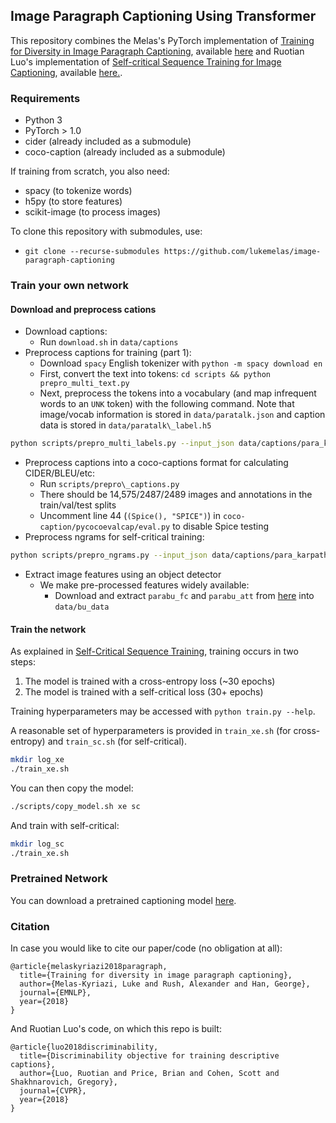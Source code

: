 ## Image Paragraph Captioning Using Transformer

This repository combines the Melas's PyTorch implementation of [Training for Diversity in Image Paragraph Captioning](https://www.aclweb.org/anthology/D18-1084/), available [here](https://github.com/lukemelas/image-paragraph-captioning) and Ruotian Luo's implementation of [Self-critical Sequence Training for Image Captioning](https://arxiv.org/abs/1612.00563), available [here.](https://github.com/ruotianluo/self-critical.pytorch). 

### Requirements
* Python 3
* PyTorch > 1.0
* cider (already included as a submodule)
* coco-caption (already included as a submodule)

If training from scratch, you also need:
* spacy (to tokenize words)
* h5py (to store features)
* scikit-image (to process images) 

To clone this repository with submodules, use:
* `git clone --recurse-submodules https://github.com/lukemelas/image-paragraph-captioning`

### Train your own network
#### Download and preprocess cations

* Download captions:
  *  Run `download.sh` in `data/captions`
* Preprocess captions for training (part 1): 
  * Download `spacy` English tokenizer with `python -m spacy download en`
  * First, convert the text into tokens: `cd scripts && python prepro_multi_text.py`
  * Next, preprocess the tokens into a vocabulary (and map infrequent words to an `UNK` token) with the following command. Note that image/vocab information is stored in `data/paratalk.json` and caption data is stored in `data/paratalk\_label.h5`
```bash
python scripts/prepro_multi_labels.py --input_json data/captions/para_karpathy_format.json --output_json data/paratalk.json --output_h5 data/paratalk
```
* Preprocess captions into a coco-captions format for calculating CIDER/BLEU/etc: 
  *  Run `scripts/prepro\_captions.py`
  *  There should be 14,575/2487/2489 images and annotations in the train/val/test splits
  *  Uncomment line 44 (`(Spice(), "SPICE")`) in `coco-caption/pycocoevalcap/eval.py` to disable Spice testing
* Preprocess ngrams for self-critical training:
```bash
python scripts/prepro_ngrams.py --input_json data/captions/para_karpathy_format.json --dict_json data/paratalk.json --output_pkl data/para_train --split train
```
* Extract image features using an object detector
  * We make pre-processed features widely available:
    * Download and extract `parabu_fc` and `parabu_att` from [here](https://drive.google.com/drive/folders/1-NRSGJw8JYdEJBJuCLlqbemYiUlbi5Xn) into `data/bu_data` 
  <!-- * Or generate the features yourself:
    * Download the [Visual Genome Dataset](https://visualgenome.org/api/v0/api_home.html)
    * Apply the bottom-up attention object detector [here](https://github.com/peteanderson80/bottom-up-attention) made by Peter Anderson.
    * Use `scripts/make_bu_data.py` to convert the image features to `.npz` files for faster data loading -->

#### Train the network

As explained in [Self-Critical Sequence Training](https://arxiv.org/abs/1612.00563), training occurs in two steps:
1. The model is trained with a cross-entropy loss (~30 epochs)
2. The model is trained with a self-critical loss (30+ epochs)

Training hyperparameters may be accessed with `python train.py --help`. 

A reasonable set of hyperparameters is provided in `train_xe.sh` (for cross-entropy) and `train_sc.sh` (for self-critical). 
```bash 
mkdir log_xe
./train_xe.sh 
```

You can then copy the model:
```bash
./scripts/copy_model.sh xe sc
```

And train with self-critical:
```bash
mkdir log_sc
./train_xe.sh 
```

### Pretrained Network
You can download a pretrained captioning model [here](https://www.dropbox.com/s/ls9hupvzbg93c8r/topdown_sc_alpha_2.0.zip). 

### Citation
In case you would like to cite our paper/code (no obligation at all): 
```
@article{melaskyriazi2018paragraph, 
  title={Training for diversity in image paragraph captioning},
  author={Melas-Kyriazi, Luke and Rush, Alexander and Han, George},
  journal={EMNLP},
  year={2018}
}     
```
And Ruotian Luo's code, on which this repo is built:
```
@article{luo2018discriminability,
  title={Discriminability objective for training descriptive captions},
  author={Luo, Ruotian and Price, Brian and Cohen, Scott and Shakhnarovich, Gregory},
  journal={CVPR},
  year={2018}
}
```
